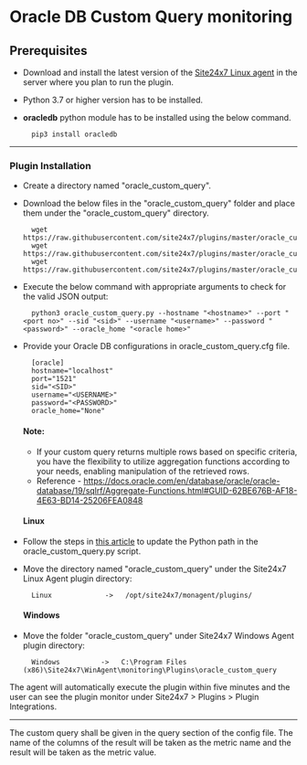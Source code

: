 # Oracle DB Custom Query monitoring

                                                                                       
## Prerequisites

- Download and install the latest version of the [Site24x7 Linux agent](https://www.site24x7.com/app/client#/admin/inventory/add-monitor) in the server where you plan to run the plugin.
- Python 3.7 or higher version has to be installed.
- **oracledb** python module has to be installed using the below command.
  
  		pip3 install oracledb

---



### Plugin Installation  

- Create a directory named "oracle_custom_query".

- Download the below files in the "oracle_custom_query" folder and place them under the "oracle_custom_query" directory.

		wget https://raw.githubusercontent.com/site24x7/plugins/master/oracle_custom_query/oracle_custom_query.cfg
		wget https://raw.githubusercontent.com/site24x7/plugins/master/oracle_custom_query/oracle_custom_query.py
  		wget https://raw.githubusercontent.com/site24x7/plugins/master/oracle_custom_query/query.sql

- Execute the below command with appropriate arguments to check for the valid JSON output:

		python3 oracle_custom_query.py --hostname "<hostname>" --port "<port no>" --sid "<sid>" --username "<username>" --password "<password>" --oracle_home "<oracle home>"
		
- Provide your Oracle DB configurations in oracle_custom_query.cfg file.

		[oracle]
		hostname="localhost"
		port="1521"
		sid="<SID>"
		username="<USERNAME>"
		password="<PASSWORD>"
		oracle_home="None"
  #### Note:
  -  If your custom query returns multiple rows based on specific criteria, you have the flexibility to utilize aggregation functions according to your needs, enabling manipulation of the retrieved rows.
  -  Reference - https://docs.oracle.com/en/database/oracle/oracle-database/19/sqlrf/Aggregate-Functions.html#GUID-62BE676B-AF18-4E63-BD14-25206FEA0848
 
  #### Linux

- Follow the steps in [this article](https://support.site24x7.com/portal/en/kb/articles/updating-python-path-in-a-plugin-script-for-linux-servers) to update the Python path in the oracle_custom_query.py script.

- Move the directory named "oracle_custom_query" under the Site24x7 Linux Agent plugin directory: 

		Linux             ->   /opt/site24x7/monagent/plugins/

  #### Windows 

- Move the folder "oracle_custom_query" under Site24x7 Windows Agent plugin directory: 

		Windows          ->   C:\Program Files (x86)\Site24x7\WinAgent\monitoring\Plugins\oracle_custom_query
  
The agent will automatically execute the plugin within five minutes and the user can see the plugin monitor under Site24x7 > Plugins > Plugin Integrations.

---	

The custom query shall be given in the query section of the config file. The name of the columns of the result will be taken as the metric name and the result will be taken as the metric value.

